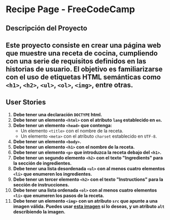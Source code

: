 # Recipe Page - FreeCodeCamp
## **Descripción del Proyecto**
Este proyecto consiste en crear una página web que muestre una receta de cocina, cumpliendo con una serie de requisitos definidos en las historias de usuario. El objetivo es familiarizarse con el uso de etiquetas HTML semánticas como `<h1>`, `<h2>`, `<ul>`, `<ol>`, `<img>`, entre otras.
---
## **User Stories**
1. **Debe tener una declaración `DOCTYPE` html.**
2. **Debe tener un elemento `<html>` con el atributo `lang` establecido en `en`.**
3. **Debe tener un elemento `<head>` que contenga:**
   - Un elemento `<title>` con el nombre de la receta.
   - Un elemento `<meta>` con el atributo `charset` establecido en `UTF-8`.
4. **Debe tener un elemento `<body>`.**
5. **Debe tener un elemento `<h1>` con el nombre de la receta.**
6. **Debe tener un elemento `<p>` que introduzca la receta debajo del `<h1>`.**
7. **Debe tener un segundo elemento `<h2>` con el texto "Ingredients" para la sección de ingredientes.**
8. **Debe tener una lista desordenada `<ul>` con al menos cuatro elementos `<li>` que enumeren los ingredientes.**
9. **Debe tener un tercer elemento `<h2>` con el texto "Instructions" para la sección de instrucciones.**
10. **Debe tener una lista ordenada `<ol>` con al menos cuatro elementos `<li>` que enumeren los pasos de la receta.**
11. **Debe tener un elemento `<img>` con un atributo `src` que apunte a una imagen válida. Puedes usar [esta imagen](https://cdn.freecodecamp.org/curriculum/labs/recipe.jpg) si lo deseas, y un atributo `alt` describiendo la imagen.**

